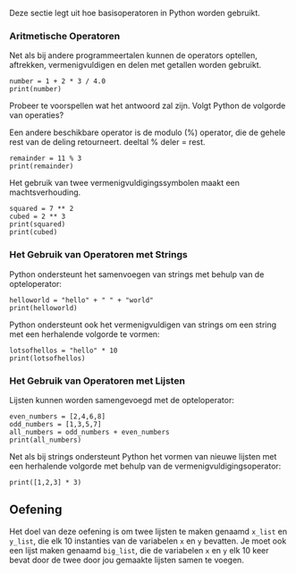 Deze sectie legt uit hoe basisoperatoren in Python worden gebruikt.

### Aritmetische Operatoren       

Net als bij andere programmeertalen kunnen de operators optellen, aftrekken, vermenigvuldigen en delen met getallen worden gebruikt.<br>

    number = 1 + 2 * 3 / 4.0
    print(number)

Probeer te voorspellen wat het antwoord zal zijn. Volgt Python de volgorde van operaties?

Een andere beschikbare operator is de modulo (%) operator, die de gehele rest van de deling retourneert. deeltal % deler = rest.

    remainder = 11 % 3
    print(remainder)

Het gebruik van twee vermenigvuldigingssymbolen maakt een machtsverhouding.

    squared = 7 ** 2
    cubed = 2 ** 3
    print(squared)
    print(cubed)

### Het Gebruik van Operatoren met Strings

Python ondersteunt het samenvoegen van strings met behulp van de opteloperator:

    helloworld = "hello" + " " + "world"
    print(helloworld)

Python ondersteunt ook het vermenigvuldigen van strings om een string met een herhalende volgorde te vormen:

    lotsofhellos = "hello" * 10
    print(lotsofhellos)

### Het Gebruik van Operatoren met Lijsten

Lijsten kunnen worden samengevoegd met de opteloperator:

    even_numbers = [2,4,6,8]
    odd_numbers = [1,3,5,7]
    all_numbers = odd_numbers + even_numbers
    print(all_numbers)

Net als bij strings ondersteunt Python het vormen van nieuwe lijsten met een herhalende volgorde met behulp van de vermenigvuldigingsoperator:

    print([1,2,3] * 3)

Oefening
--------

Het doel van deze oefening is om twee lijsten te maken genaamd `x_list` en `y_list`,
die elk 10 instanties van de variabelen `x` en `y` bevatten.
Je moet ook een lijst maken genaamd `big_list`, die de variabelen `x` en `y` elk 10 keer bevat door de twee door jou gemaakte lijsten samen te voegen.